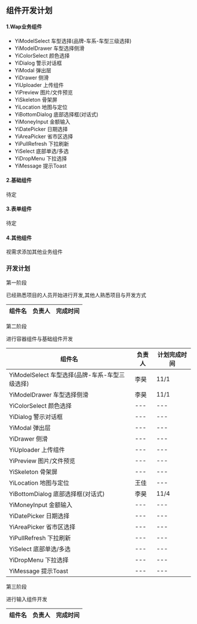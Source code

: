## 组件开发计划

#### 1.Wap业务组件

* YiModelSelect 车型选择(品牌-车系-车型三级选择)
* YiModelDrawer 车型选择侧滑
* YiColorSelect 颜色选择
* YiDialog 警示对话框
* YiModal 弹出层
* YiDrawer 侧滑
* YiUploader 上传组件
* YiPreview 图片/文件预览
* YiSkeleton 骨架屏
* YiLocation 地图与定位
* YiBottomDialog 底部选择框(对话式)
* YiMoneyInput 金额输入
* YiDatePicker 日期选择
* YiAreaPicker 省市区选择
* YiPullRefresh 下拉刷新
* YiSelect 底部单选/多选
* YiDropMenu 下拉选择
* YiMessage 提示Toast

#### 2.基础组件
待定

#### 3.表单组件
待定
#### 4.其他组件
视需求添加其他业务组件

### 开发计划

第一阶段

已经熟悉项目的人员开始进行开发,其他人熟悉项目与开发方式

组件名 | 负责人 | 完成时间
---|---|---

第二阶段

进行容器组件与基础组件开发

组件名 | 负责人 | 计划完成时间
---|---|---
YiModelSelect 车型选择(品牌-车系-车型三级选择) |李昊|11/1
YiModelDrawer 车型选择侧滑 |李昊|11/1 
YiColorSelect 颜色选择 |---|---
YiDialog 警示对话框 |---|---
YiModal 弹出层 |---|---
YiDrawer 侧滑 |---|---
YiUploader 上传组件 |---|---
YiPreview 图片/文件预览 |---|---
YiSkeleton 骨架屏 |---|---
YiLocation 地图与定位 |王佳|---
YiBottomDialog 底部选择框(对话式) |李昊|11/4
YiMoneyInput 金额输入 |---|---
YiDatePicker 日期选择 |---|---
YiAreaPicker 省市区选择 |---|---
YiPullRefresh 下拉刷新 |---|---
YiSelect 底部单选/多选 |---|---
YiDropMenu 下拉选择 |---|---
YiMessage 提示Toast |---|---

第三阶段

进行输入组件开发

组件名 | 负责人 | 完成时间
---|---|---
